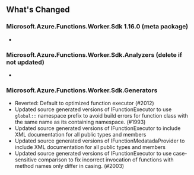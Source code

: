 ## What's Changed

<!-- Please add your release notes in the following format:
- My change description (#PR/#issue)
-->

### Microsoft.Azure.Functions.Worker.Sdk 1.16.0 (meta package)

- <entry>

### Microsoft.Azure.Functions.Worker.Sdk.Analyzers <version> (delete if not updated)

- <entry>

### Microsoft.Azure.Functions.Worker.Sdk.Generators <version>

- Reverted: Default to optimized function executor (#2012)
- Updated source generated versions of IFunctionExecutor to use `global::` namespace prefix to avoid build errors for function class with the same name as its containing namespace. (#1993)
- Updated source generated versions of IFunctionExecutor to include XML documentation for all public types and members
- Updated source generated versions of IFunctionMedatadaProvider to include XML documentation for all public types and members
- Updated source generated versions of IFunctionExecutor to use case-sensitive comparison to fix incorrect invocation of functions with method names only differ in casing. (#2003)
